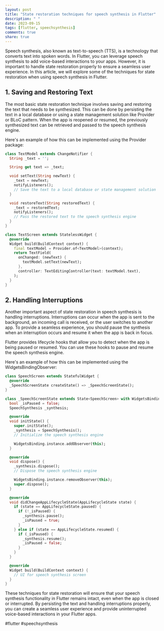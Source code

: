 ```yaml
---
layout: post
title: "State restoration techniques for speech synthesis in Flutter"
description: " "
date: 2023-09-15
tags: [flutter, speechsynthesis]
comments: true
share: true
---
```


Speech synthesis, also known as text-to-speech (TTS), is a technology that converts text into spoken words. In Flutter, you can leverage speech synthesis to add voice-based interactions to your apps. However, it is important to handle state restoration properly to ensure a seamless user experience. In this article, we will explore some of the techniques for state restoration when using speech synthesis in Flutter.

## 1. Saving and Restoring Text

The most basic state restoration technique involves saving and restoring the text that needs to be synthesized. This can be done by persisting the text in a local database or using a state management solution like Provider or BLoC pattern. When the app is reopened or resumed, the previously synthesized text can be retrieved and passed to the speech synthesis engine.

Here's an example of how this can be implemented using the Provider package:

```dart
class TextModel extends ChangeNotifier {
  String _text = '';

  String get text => _text;

  void setText(String newText) {
    _text = newText;
    notifyListeners();
    // Save the text to a local database or state management solution
  }

  void restoreText(String restoredText) {
    _text = restoredText;
    notifyListeners();
    // Pass the restored text to the speech synthesis engine
  }
}

class TextScreen extends StatelessWidget {
  @override
  Widget build(BuildContext context) {
    final textModel = Provider.of<TextModel>(context);
    return TextField(
      onChanged: (newText) {
        textModel.setText(newText);
      },
      controller: TextEditingController(text: textModel.text),
    );
  }
}
```

## 2. Handling Interruptions

Another important aspect of state restoration in speech synthesis is handling interruptions. Interruptions can occur when the app is sent to the background, an incoming call is received, or the user switches to another app. To provide a seamless experience, you should pause the synthesis when an interruption occurs and resume it when the app is back in focus.

Flutter provides lifecycle hooks that allow you to detect when the app is being paused or resumed. You can use these hooks to pause and resume the speech synthesis engine.

Here's an example of how this can be implemented using the WidgetsBindingObserver:

```dart
class SpeechScreen extends StatefulWidget {
  @override
  _SpeechScreenState createState() => _SpeechScreenState();
}

class _SpeechScreenState extends State<SpeechScreen> with WidgetsBindingObserver {
  bool _isPaused = false;
  SpeechSynthesis _synthesis;

  @override
  void initState() {
    super.initState();
    _synthesis = SpeechSynthesis();
    // Initialize the speech synthesis engine

    WidgetsBinding.instance.addObserver(this);
  }

  @override
  void dispose() {
    _synthesis.dispose();
    // Dispose the speech synthesis engine

    WidgetsBinding.instance.removeObserver(this);
    super.dispose();
  }

  @override
  void didChangeAppLifecycleState(AppLifecycleState state) {
    if (state == AppLifecycleState.paused) {
      if (!_isPaused) {
        _synthesis.pause();
        _isPaused = true;
      }
    } else if (state == AppLifecycleState.resumed) {
      if (_isPaused) {
        _synthesis.resume();
        _isPaused = false;
      }
    }
  }

  @override
  Widget build(BuildContext context) {
    // UI for speech synthesis screen
  }
}
```

These techniques for state restoration will ensure that your speech synthesis functionality in Flutter remains intact, even when the app is closed or interrupted. By persisting the text and handling interruptions properly, you can create a seamless user experience and provide uninterrupted voice-based interactions in your Flutter apps.

#flutter #speechsynthesis